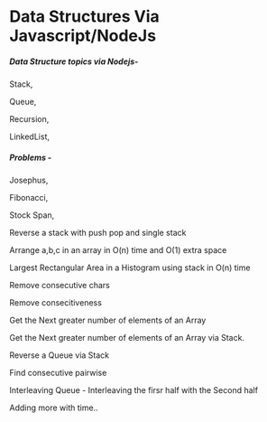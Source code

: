 # Data Structures Via Javascript/NodeJs

##### Data Structure topics via Nodejs- #####

Stack, 

Queue,

Recursion, 

LinkedList, 


##### Problems - ######
Josephus, 

Fibonacci, 

Stock Span, 

Reverse a stack with push pop and single stack


Arrange a,b,c in an array in O(n) time and O(1) extra space

Largest Rectangular Area in a Histogram using stack in O(n) time

Remove consecutive chars

Remove consecitiveness

Get the Next greater number of elements of an Array

Get the Next greater number of elements of an Array via Stack.

Reverse a Queue via Stack

Find consecutive pairwise

Interleaving Queue - Interleaving the firsr half with the Second half

Adding more with time..
